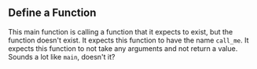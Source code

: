 ## Define a Function

  This main function is calling a function that it expects to exist, but the function doesn't exist.
  It expects this function to have the name `call_me`.
  It expects this function to not take any arguments and not return a value.
  Sounds a lot like `main`, doesn't it?
